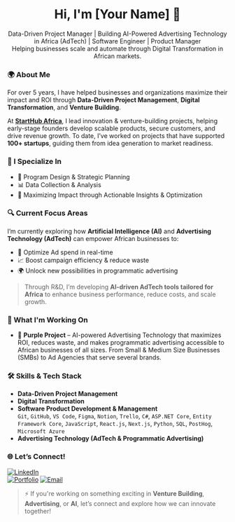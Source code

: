 <h1 align="center">Hi, I'm [Your Name] 👋</h1>

<p align="center">
  Data-Driven Project Manager | Building AI-Powered Advertising Technology in Africa (AdTech) | Software Engineer | Product Manager<br/>
  Helping businesses scale and automate through Digital Transformation in African markets.
</p>

### 🌍 About Me

For over 5 years, I have helped businesses and organizations maximize their impact and ROI through **Data-Driven Project Management**, **Digital Transformation**, and **Venture Building**.

At **[StartHub Africa](https://starthubafrica.org/)**, I lead innovation & venture-building projects, helping early-stage founders develop scalable products, secure customers, and drive revenue growth. To date, I’ve worked on projects that have supported **100+ startups**, guiding them from idea generation to market readiness.

### 🎯 I Specialize In
- 📐 Program Design & Strategic Planning  
- 📊 Data Collection & Analysis  
- 🚀 Maximizing Impact through Actionable Insights & Optimization  

### 🔍 Current Focus Areas

I’m currently exploring how **Artificial Intelligence (AI)** and **Advertising Technology (AdTech)** can empower African businesses to:
- 🔄 Optimize Ad spend in real-time  
- 📈 Boost campaign efficiency & reduce waste  
- 🌍 Unlock new possibilities in programmatic advertising  

> Through R&D, I’m developing **AI-driven AdTech tools tailored for Africa** to enhance business performance, reduce costs, and scale growth.

### 🧠 What I'm Working On
- 🚀 **Purple Project** – AI-powered Advertising Technology that maximizes ROI, reduces waste, and makes programmatic advertising accessible to African businesses of all sizes. From Small & Medium Size Businesses (SMBs) to Ad Agencies that serve several brands.

### 🛠 Skills & Tech Stack
- **Data-Driven Project Management**
- **Digital Transformation**
- **Software Product Development & Management**   
  `Git`, `GitHub`, `VS Code`, `Figma`, `Notion`, `Trello`, `C#`, `ASP.NET Core`, `Entity Framework Core`, `JavaScript`, `React.js`, `Next.js`, `Python`, `SQL`, `PostHog`, `Microsoft Azure`
- **Advertising Technology (AdTech & Programmatic Advertising)**

### 🌐 Let’s Connect!

[![LinkedIn](https://img.shields.io/badge/LinkedIn-%230077B5.svg?style=flat&logo=linkedin&logoColor=white)](https://www.linkedin.com/in/ronnie-lutaro-b73240aa/)  
[![Portfolio](https://img.shields.io/badge/Portfolio-%234285F4?style=flat&logo=Google-Chrome&logoColor=white)](https://ronnielutaro.github.io)
[![Email](https://img.shields.io/badge/Email-D14836?style=flat&logo=gmail&logoColor=white)](mailto:ronnielutaro@outlook.com)

> ⚡ If you're working on something exciting in **Venture Building**, **Advertising**, or **AI**, let’s connect and explore how we can innovate together!
